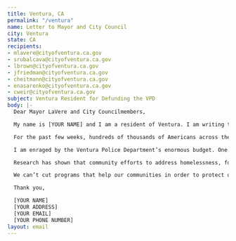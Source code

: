 ```yaml
---
title: Ventura, CA
permalink: "/ventura"
name: Letter to Mayor and City Council
city: Ventura
state: CA
recipients:
- mlavere@cityofventura.ca.gov
- srubalcava@cityofventura.ca.gov
- lbrown@cityofventura.ca.gov
- jfriedman@cityofventura.ca.gov
- cheitmann@cityofventura.ca.gov
- enasarenko@cityofventura.ca.gov
- cweir@cityofventura.ca.gov
subject: Ventura Resident for Defunding the VPD
body: |-
  Dear Mayor LaVere and City Councilmembers,

  My name is [YOUR NAME] and I am a resident of Ventura. I am writing to demand that you defund the Ventura Police Department, and use that money to fund programs proven to be more effective to promote safe and equitable communities.

  For the past few weeks, hundreds of thousands of Americans across the country have taken to the streets to protest for change. They want to finally put an end to racism in this country, and win justice for those (especially Black Americans) who have been treated unfairly by law enforcement. Furthermore, they want their cities to dramatically reduce the role police play in our society.

  I am enraged by the Ventura Police Department’s enormous budget. One in every three dollars spent by the City of Ventura last year went to the VPD -- more than five times what we spent on community development. The FY 2021 Budget recently proposed to the Council guts funding for community development by more than 17%, but barely touches the VPD. This budget punishes Ventura’s most vulnerable while virtually leaving alone a department that eats up 40% of our general fund. Even more outrageous is that the VPD is allotted 25% more funding than it received just four years ago. Spending on police has ballooned, and investment in our communities has stagnated.

  Research has shown that community efforts to address homelessness, food insecurity, and mental health keep people far safer than putting more officers on the street. We do not need more police -- we need far fewer police, and we need immediate help for the Venturans bearing the brunt of the ongoing recession. I call on you to slash Ventura’s police spending, and reinvest that money in developing our communities.

  We can’t cut programs that help our communities in order to protect our soaring police budget. Instead, we should set an example for cities across America by eliminating the VPD’s bloat and investing in our most vulnerable -- in affordable housing, education, jobs, and more. However, we can only do it if you have the courage to stand up and change our city. Can I count on you to support a budget that reflects what Venturans actually need?

  Thank you,

  [YOUR NAME]
  [YOUR ADDRESS]
  [YOUR EMAIL]
  [YOUR PHONE NUMBER]
layout: email
---
```


